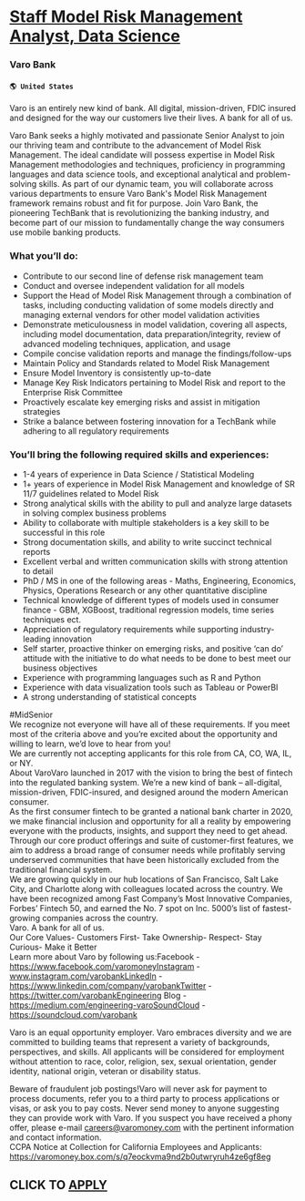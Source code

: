 # [Staff Model Risk Management Analyst, Data Science](https://www.remotewlb.com/apply/staff-model-risk-management-analyst-data-science)  
### Varo Bank  
#### `🌎 United States`  
Varo is an entirely new kind of bank. All digital, mission-driven, FDIC insured and designed for the way our customers live their lives. A bank for all of us.  
  
Varo Bank seeks a highly motivated and passionate Senior Analyst to join our thriving team and contribute to the advancement of Model Risk Management. The ideal candidate will possess expertise in Model Risk Management methodologies and techniques, proficiency in programming languages and data science tools, and exceptional analytical and problem-solving skills. As part of our dynamic team, you will collaborate across various departments to ensure Varo Bank's Model Risk Management framework remains robust and fit for purpose. Join Varo Bank, the pioneering TechBank that is revolutionizing the banking industry, and become part of our mission to fundamentally change the way consumers use mobile banking products.

### What you’ll do:

  * Contribute to our second line of defense risk management team
  * Conduct and oversee independent validation for all models
  * Support the Head of Model Risk Management through a combination of tasks, including conducting validation of some models directly and managing external vendors for other model validation activities
  * Demonstrate meticulousness in model validation, covering all aspects, including model documentation, data preparation/integrity, review of advanced modeling techniques, application, and usage
  * Compile concise validation reports and manage the findings/follow-ups
  * Maintain Policy and Standards related to Model Risk Management
  * Ensure Model Inventory is consistently up-to-date
  * Manage Key Risk Indicators pertaining to Model Risk and report to the Enterprise Risk Committee
  * Proactively escalate key emerging risks and assist in mitigation strategies
  * Strike a balance between fostering innovation for a TechBank while adhering to all regulatory requirements

### You’ll bring the following required skills and experiences:

  * 1-4 years of experience in Data Science / Statistical Modeling
  * 1+ years of experience in Model Risk Management and knowledge of SR 11/7 guidelines related to Model Risk
  * Strong analytical skills with the ability to pull and analyze large datasets in solving complex business problems
  * Ability to collaborate with multiple stakeholders is a key skill to be successful in this role
  * Strong documentation skills, and ability to write succinct technical reports
  * Excellent verbal and written communication skills with strong attention to detail
  * PhD / MS in one of the following areas - Maths, Engineering, Economics, Physics, Operations Research or any other quantitative discipline
  * Technical knowledge of different types of models used in consumer finance - GBM, XGBoost, traditional regression models, time series techniques ect.
  * Appreciation of regulatory requirements while supporting industry-leading innovation
  * Self starter, proactive thinker on emerging risks, and positive ‘can do’ attitude with the initiative to do what needs to be done to best meet our business objectives
  * Experience with programming languages such as R and Python
  * Experience with data visualization tools such as Tableau or PowerBI
  * A strong understanding of statistical concepts 

#MidSenior  
We recognize not everyone will have all of these requirements. If you meet most of the criteria above and you’re excited about the opportunity and willing to learn, we’d love to hear from you!  
We are currently not accepting applicants for this role from CA, CO, WA, IL, or NY.  
About VaroVaro launched in 2017 with the vision to bring the best of fintech into the regulated banking system. We’re a new kind of bank – all-digital, mission-driven, FDIC-insured, and designed around the modern American consumer.  
As the first consumer fintech to be granted a national bank charter in 2020, we make financial inclusion and opportunity for all a reality by empowering everyone with the products, insights, and support they need to get ahead. Through our core product offerings and suite of customer-first features, we aim to address a broad range of consumer needs while profitably serving underserved communities that have been historically excluded from the traditional financial system.  
We are growing quickly in our hub locations of San Francisco, Salt Lake City, and Charlotte along with colleagues located across the country. We have been recognized among Fast Company’s Most Innovative Companies, Forbes’ Fintech 50, and earned the No. 7 spot on Inc. 5000’s list of fastest-growing companies across the country.  
Varo. A bank for all of us.  
Our Core Values- Customers First- Take Ownership- Respect- Stay Curious- Make it Better  
Learn more about Varo by following us:Facebook - https://www.facebook.com/varomoneyInstagram - www.instagram.com/varobankLinkedIn - https://www.linkedin.com/company/varobankTwitter - https://twitter.com/varobankEngineering Blog - https://medium.com/engineering-varoSoundCloud - https://soundcloud.com/varobank  
  
  
Varo is an equal opportunity employer. Varo embraces diversity and we are committed to building teams that represent a variety of backgrounds, perspectives, and skills. All applicants will be considered for employment without attention to race, color, religion, sex, sexual orientation, gender identity, national origin, veteran or disability status.  
  
Beware of fraudulent job postings!Varo will never ask for payment to process documents, refer you to a third party to process applications or visas, or ask you to pay costs. Never send money to anyone suggesting they can provide work with Varo. If you suspect you have received a phony offer, please e-mail careers@varomoney.com with the pertinent information and contact information.  
CCPA Notice at Collection for California Employees and Applicants: https://varomoney.box.com/s/q7eockvma9nd2b0utwryruh4ze6gf8eg  
## CLICK TO [APPLY](https://www.remotewlb.com/apply/staff-model-risk-management-analyst-data-science)


